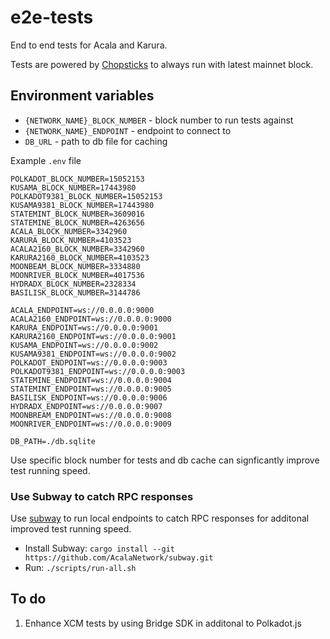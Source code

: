 # e2e-tests

End to end tests for Acala and Karura.

Tests are powered by [Chopsticks](http://github.com/AcalaNetwork/chopsticks) to always run with latest mainnet block.

## Environment variables

- `{NETWORK_NAME}_BLOCK_NUMBER` - block number to run tests against
- `{NETWORK_NAME}_ENDPOINT` - endpoint to connect to
- `DB_URL` - path to db file for caching

Example `.env` file

```
POLKADOT_BLOCK_NUMBER=15052153
KUSAMA_BLOCK_NUMBER=17443980
POLKADOT9381_BLOCK_NUMBER=15052153
KUSAMA9381_BLOCK_NUMBER=17443980
STATEMINT_BLOCK_NUMBER=3609016
STATEMINE_BLOCK_NUMBER=4263656
ACALA_BLOCK_NUMBER=3342960
KARURA_BLOCK_NUMBER=4103523
ACALA2160_BLOCK_NUMBER=3342960
KARURA2160_BLOCK_NUMBER=4103523
MOONBEAM_BLOCK_NUMBER=3334880
MOONRIVER_BLOCK_NUMBER=4017536
HYDRADX_BLOCK_NUMBER=2328334
BASILISK_BLOCK_NUMBER=3144786

ACALA_ENDPOINT=ws://0.0.0.0:9000
ACALA2160_ENDPOINT=ws://0.0.0.0:9000
KARURA_ENDPOINT=ws://0.0.0.0:9001
KARURA2160_ENDPOINT=ws://0.0.0.0:9001
KUSAMA_ENDPOINT=ws://0.0.0.0:9002
KUSAMA9381_ENDPOINT=ws://0.0.0.0:9002
POLKADOT_ENDPOINT=ws://0.0.0.0:9003
POLKADOT9381_ENDPOINT=ws://0.0.0.0:9003
STATEMINE_ENDPOINT=ws://0.0.0.0:9004
STATEMINT_ENDPOINT=ws://0.0.0.0:9005
BASILISK_ENDPOINT=ws://0.0.0.0:9006
HYDRADX_ENDPOINT=ws://0.0.0.0:9007
MOONBREAM_ENDPOINT=ws://0.0.0.0:9008
MOONRIVER_ENDPOINT=ws://0.0.0.0:9009

DB_PATH=./db.sqlite
```

Use specific block number for tests and db cache can signficantly improve test running speed.

### Use Subway to catch RPC responses

Use [subway](http://github.com/AcalaNetwork/subway) to run local endpoints to catch RPC responses for additonal improved test running speed.

- Install Subway: `cargo install --git https://github.com/AcalaNetwork/subway.git`
- Run: `./scripts/run-all.sh`

## To do
1. Enhance XCM tests by using Bridge SDK in additonal to Polkadot.js
